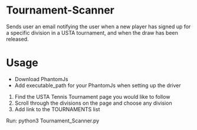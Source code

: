 # Tournament-Scanner
Sends user an email notifying the user when a new player has signed up for a specific division in a USTA tournament, and when the draw has been released.

# Usage
- Download PhantomJs
- Add executable_path for your PhantomJs when setting up the driver

1. Find the USTA Tennis Tournament page you would like to follow
2. Scroll through the divisions on the page and choose any division
3. Add link to the TOURNAMENTS list

Run:
python3 Tournament_Scanner.py